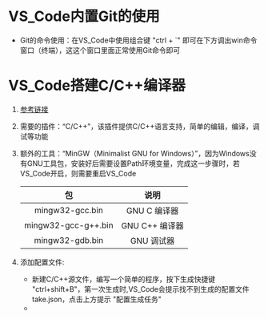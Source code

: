 # VS_Code内置Git的使用
- Git的命令使用：在VS_Code中使用组合键 "ctrl + `" 即可在下方调出win命令窗口（终端），这这个窗口里面正常使用Git命令即可

# VS_Code搭建C/C++编译器
1. [参考链接](https://www.jianshu.com/p/a0ae073e973b?utm_campaign=maleskine&utm_content=note&utm_medium=seo_notes&utm_source=recommendation)

2. 需要的插件：“C/C++”，该插件提供C/C++语言支持，简单的编辑，编译，调试等功能

3. 额外的工具：“MinGW（Minimalist GNU for Windows）”，因为Windows没有GNU工具包，安装好后需要设置Path环境变量，完成这一步骤时，若VS_Code开启，则需要重启VS_Code

    |包|说明|
    |:-:|:-:
    |mingw32-gcc.bin |GNU C 编译器
    |mingw32-gcc-g++.bin | GNU C++ 编译器
    |mingw32-gdb.bin | GNU 调试器

4. 添加配置文件:
    - 新建C/C++源文件，编写一个简单的程序，按下生成快捷键 "ctrl+shift+B"，第一次生成时,VS_Code会提示找不到生成的配置文件take.json，点击上方提示 "配置生成任务"
    - 


